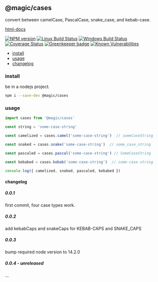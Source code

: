 ## @magic/cases

convert between camelCase, PascalCase, snake_case, and kebab-case.

[html-docs](https://magic.github.io/cases/)

[![NPM version][npm-image]][npm-url]
[![Linux Build Status][travis-image]][travis-url]
[![Windows Build Status][appveyor-image]][appveyor-url]
[![Coverage Status][coveralls-image]][coveralls-url]
[![Greenkeeper badge][greenkeeper-image]][greenkeeper-url]
[![Known Vulnerabilities][snyk-image]][snyk-url]

[npm-image]: https://img.shields.io/npm/v/@magic/cases.svg
[npm-url]: https://www.npmjs.com/package/@magic/cases
[travis-image]: https://api.travis-ci.org/magic/cases.svg?branch=master
[travis-url]: https://travis-ci.org/magic/cases
[appveyor-image]: https://img.shields.io/appveyor/ci/magic/cases/master.svg
[appveyor-url]: https://ci.appveyor.com/project/magic/cases/branch/master
[coveralls-image]: https://coveralls.io/repos/github/magic/cases/badge.svg
[coveralls-url]: https://coveralls.io/github/magic/cases
[greenkeeper-image]: https://badges.greenkeeper.io/magic/cases.svg
[greenkeeper-url]: https://badges.greenkeeper.io/magic/cases.svg
[snyk-image]: https://snyk.io/test/github/magic/cases/badge.svg
[snyk-url]: https://snyk.io/test/github/magic/cases

* [install](#install)
* [usage](#usage)
* [changelog](#changelog)

### <a name="install"></a>install
be in a nodejs project.
```bash
npm i --save-dev @magic/cases
```

### <a name="usage"></a>usage
```javascript
import cases from '@magic/cases'

const string = 'some-case-string'

const camelized = cases.camel('some-case-string')  // someCaseString

const snaked = cases.snake('some-case-string')  // some_case_string

const pascaled = cases.pascal('some-case-string') // SomeCaseString

const kebabed = cases.kebab('some-case-string')  // some-case-string

console.log({ camelized, snaked, pascaled, kebabed })
```

#### <a name="changelog"></a>changelog

##### 0.0.1
first commit, four case types work.

##### 0.0.2
add kebabCaps and snakeCaps for KEBAB-CAPS and SNAKE_CAPS

##### 0.0.3
bump required node version to 14.2.0

##### 0.0.4 - unreleased
...
